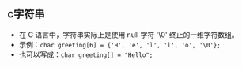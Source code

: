 ## c字符串
* 在 C 语言中，字符串实际上是使用 null 字符 '\0' 终止的一维字符数组。
* 示例：`char greeting[6] = {'H', 'e', 'l', 'l', 'o', '\0'};`
* 也可以写成：`char greeting[] = "Hello";`
